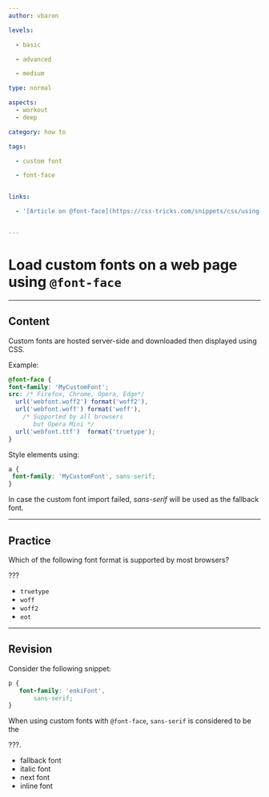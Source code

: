 ```yaml
---
author: vbaron

levels:

  - basic

  - advanced

  - medium

type: normal

aspects:
  - workout
  - deep

category: how to

tags:

  - custom font

  - font-face


links:

  - '[Article on @font-face](https://css-tricks.com/snippets/css/using-font-face/){article}'


---
```


# Load custom fonts on a web page using `@font-face`

---
## Content

Custom fonts are hosted server-side and downloaded then displayed using CSS.

Example:

```css
@font-face {
font-family: 'MyCustomFont';
src: /* Firefox, Chrome, Opera, Edge*/
  url('webfont.woff2') format('woff2'),
  url('webfont.woff') format('woff'),
    /* Supported by all browsers
       but Opera Mini */
  url('webfont.ttf')  format('truetype');
}
```
Style elements using:
```css
a {
 font-family: 'MyCustomFont', sans-serif;
}
```
In case the custom font import failed, *sans-serif* will be used as the fallback font.

---
## Practice

Which of the following font format is supported by most browsers?

???

* `truetype`
* `woff`
* `woff2`
* `eot`

---
## Revision

Consider the following snippet:
```css
p {
   font-family: 'enkiFont',
       sans-serif;
}
```
When using custom fonts with `@font-face`, `sans-serif` is considered to be the

???.

* fallback font
* italic font
* next font
* inline font
